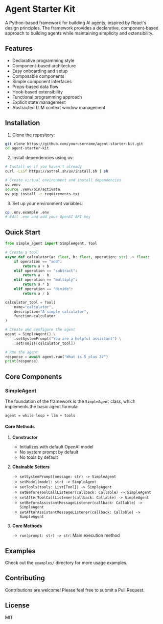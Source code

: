 # Agent Starter Kit

A Python-based framework for building AI agents, inspired by React's design principles. The framework provides a declarative, component-based approach to building agents while maintaining simplicity and extensibility.

## Features

- Declarative programming style
- Component-based architecture
- Easy onboarding and setup
- Composable components
- Simple component interfaces
- Props-based data flow
- Hook-based extensibility
- Functional programming approach
- Explicit state management
- Abstracted LLM context window management

## Installation

1. Clone the repository:
```bash
git clone https://github.com/yourusername/agent-starter-kit.git
cd agent-starter-kit
```

2. Install dependencies using uv:
```bash
# Install uv if you haven't already
curl -LsSf https://astral.sh/uv/install.sh | sh

# Create virtual environment and install dependencies
uv venv
source .venv/bin/activate
uv pip install -r requirements.txt
```

3. Set up your environment variables:
```bash
cp .env.example .env
# Edit .env and add your OpenAI API key
```

## Quick Start

```python
from simple_agent import SimpleAgent, Tool

# Create a tool
async def calculator(a: float, b: float, operation: str) -> float:
    if operation == "add":
        return a + b
    elif operation == "subtract":
        return a - b
    elif operation == "multiply":
        return a * b
    elif operation == "divide":
        return a / b

calculator_tool = Tool(
    name="calculator",
    description="A simple calculator",
    function=calculator
)

# Create and configure the agent
agent = SimpleAgent() \
    .setSystemPrompt("You are a helpful assistant") \
    .setTools([calculator_tool])

# Run the agent
response = await agent.run("What is 5 plus 3?")
print(response)
```

## Core Components

### SimpleAgent

The foundation of the framework is the `SimpleAgent` class, which implements the basic agent formula:
```
agent = while loop + llm + tools
```

#### Core Methods

1. **Constructor**
   - Initializes with default OpenAI model
   - No system prompt by default
   - No tools by default

2. **Chainable Setters**
   - `setSystemPrompt(message: str) -> SimpleAgent`
   - `setModel(model: str) -> SimpleAgent`
   - `setTools(tools: List[Tool]) -> SimpleAgent`
   - `setBeforeToolCallListener(callback: Callable) -> SimpleAgent`
   - `setAfterToolCallListener(callback: Callable) -> SimpleAgent`
   - `setBeforeAssistantMessageListener(callback: Callable) -> SimpleAgent`
   - `setAfterAssistantMessageListener(callback: Callable) -> SimpleAgent`

3. **Core Methods**
   - `run(prompt: str) -> str`: Main execution method

## Examples

Check out the `examples/` directory for more usage examples.

## Contributing

Contributions are welcome! Please feel free to submit a Pull Request.

## License

MIT